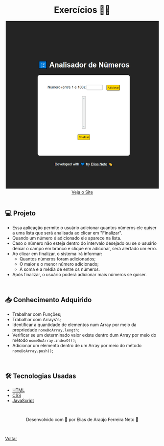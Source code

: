 <h1 align="center">Exercícios 🏋️‍♂️</h1>

<div align="center">
  <img width="500px" src="./demonstracao.gif">
</div>

<div align="center">
  <a href="https://elias-neto.github.io/Curso-em-video-JavaScript/moduloF/analisador_de_numeros/index.html">Veja o Site</a>
</div>

<br>

## 💻 Projeto

- Essa aplicação permite o usuário adicionar quantos números ele quiser a uma lista que será analisada ao clicar em "Finalizar".
- Quando um número é adicionado ele aparece na lista.
- Caso o número não esteja dentro do intervalo desejado ou se o usuário deixar o campo em branco e clique em adiconar, será alertado
um erro.
- Ao clicar em finalizar, o sistema irá informar:
  - Quantos números foram adicionados;
  - O maior e o menor número adicionado;
  - A soma e a média de entre os números.
- Após finalizar, o usuário poderá adicionar mais números se quiser.

<br>

## 📥 Conhecimento Adquirido 

- Trabalhar com Funções;
- Trabalhar com Arrays's;
- Identificar a quantidade de elementos num Array por meio da propriedade `nomeDoArray.length`;
- Verificar se um determinado valor existe dentro dum Array por meio do método `nomeDoArray.indexOf()`;
- Adicionar um elemento dentro de um Array por meio do método `nomeDoArray.push()`;

<br>

## 🛠 Tecnologias Usadas

- [HTML](https://www.w3schools.com/html/)
- [CSS](https://www.w3schools.com/css/)
- [JavaScript](https://www.w3schools.com/js/)

<br>

<p align="center"> Desenvolvido com 💙 por Elias de Araújo Ferreira Neto 👋 <p>

<br>
  
<a href="../../README.md">Voltar</a>